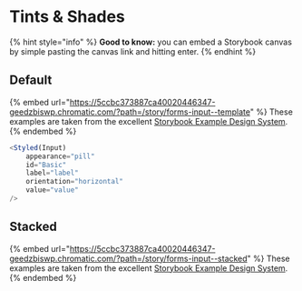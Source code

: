 # Tints & Shades

{% hint style="info" %}
**Good to know:** you can embed a Storybook canvas by simple pasting the canvas link and hitting enter.
{% endhint %}

## Default

{% embed url="https://5ccbc373887ca40020446347-geedzbiswp.chromatic.com/?path=/story/forms-input--template" %}
These examples are taken from the excellent [Storybook Example Design System](https://5ccbc373887ca40020446347-geedzbiswp.chromatic.com/iframe.html?id=forms-input--template\&args=).
{% endembed %}

```javascript
<Styled(Input)
    appearance="pill"
    id="Basic"
    label="label"
    orientation="horizontal"
    value="value"
/>
```

## Stacked

{% embed url="https://5ccbc373887ca40020446347-geedzbiswp.chromatic.com/?path=/story/forms-input--stacked" %}
These examples are taken from the excellent [Storybook Example Design System](https://5ccbc373887ca40020446347-geedzbiswp.chromatic.com/?path=/story/forms-input--stacked).
{% endembed %}
